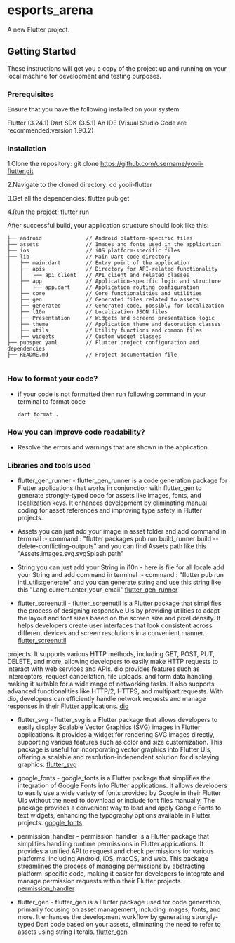 # esports_arena

A new Flutter project.

## Getting Started

These instructions will get you a copy of the project up and running on your local machine for development and testing purposes.

### Prerequisites

Ensure that you have the following installed on your system:

Flutter (3.24.1)
Dart SDK (3.5.1)
An IDE (Visual Studio Code are recommended:version 1.90.2) 

### Installation

1.Clone the repository:
    git clone https://github.com/username/yooii-flutter.git

2.Navigate to the cloned directory:
    cd yooii-flutter

3.Get all the dependencies:
    flutter pub get

4.Run the project:
    flutter run


After successful build, your application structure should look like this:

```
├── android              // Android platform-specific files
├── assets               // Images and fonts used in the application
├── ios                  // iOS platform-specific files
├── lib                  // Main Dart code directory
│   ├── main.dart        // Entry point of the application
│   ├── apis             // Directory for API-related functionality
│   │   ├── api_client   // API client and related classes
│   ├── app              // Application-specific logic and structure
│   │   ├── app.dart     // Application routing configuration
│   ├── core             // Core functionalities and utilities
│   ├── gen              // Generated files related to assets
│   ├── generated        // Generated code, possibly for localization
│   ├── l10n             // Localization JSON files
│   ├── Presentation     // Widgets and screens presentation logic        
│   ├── theme            // Application theme and decoration classes
│   ├── utils            // Utility functions and common files
│   ├── widgets          // Custom widget classes
├── pubspec.yaml         // Flutter project configuration and dependencies
├── README.md            // Project documentation file
 
```  

### How to format your code?

- if your code is not formatted then run following command in your terminal to format code
  ```
  dart format .
  ```

### How you can improve code readability?

- Resolve the errors and warnings that are shown in the application.


### Libraries and tools used

- flutter_gen_runner - flutter_gen_runner is a code generation package for Flutter applications that works in conjunction with flutter_gen to generate strongly-typed code for assets like images, fonts, and localization keys. It enhances development by eliminating manual coding for asset references and improving type safety in Flutter projects.

- Assets 
you can just add your image in asset folder and add command in terminal :- command : "flutter packages pub run build_runner build --delete-conflicting-outputs" and you can find Assets path like this "Assets.images.svg.svgSplash.path"

- String
you can just add your String in i10n - here is file for all locale  add your String and add command in terminal :- command : "flutter pub run intl_utils:generate" and you can generate string  and use this string like this "Lang.current.enter_your_email"
[flutter_gen_runner](https://pub.dev/packages/flutter_gen_runner)

- flutter_screenutil - flutter_screenutil is a Flutter package that simplifies the process of designing responsive UIs by providing utilities to adapt the layout and font sizes based on the screen size and pixel density. It helps developers create user interfaces that look consistent across different devices and screen resolutions in a convenient manner.
[flutter_screenutil](https://pub.dev/packages/flutter_screenutil)

projects. It supports various HTTP methods, including GET, POST, PUT, DELETE, and more, allowing developers to easily make HTTP requests to interact with web services and APIs. dio provides features such as interceptors, request cancellation, file uploads, and form data handling, making it suitable for a wide range of networking tasks. It also supports advanced functionalities like HTTP/2, HTTPS, and multipart requests. With dio, developers can efficiently handle network requests and manage responses in their Flutter applications.
[dio](https://pub.dev/packages/dio)

- flutter_svg - flutter_svg is a Flutter package that allows developers to easily display Scalable Vector Graphics (SVG) images in Flutter applications. It provides a widget for rendering SVG images directly, supporting various features such as color and size customization. This package is useful for incorporating vector graphics into Flutter UIs, offering a scalable and resolution-independent solution for displaying graphics.
[flutter_svg](https://pub.dev/packages/flutter_svg)

- google_fonts - google_fonts is a Flutter package that simplifies the integration of Google Fonts into Flutter applications. It allows developers to easily use a wide variety of fonts provided by Google in their Flutter UIs without the need to download or include font files manually. The package provides a convenient way to load and apply Google Fonts to text widgets, enhancing the typography options available in Flutter projects.
[google_fonts](https://pub.dev/packages/google_fonts)

- permission_handler - permission_handler is a Flutter package that simplifies handling runtime permissions in Flutter applications. It provides a unified API to request and check permissions for various platforms, including Android, iOS, macOS, and web. This package streamlines the process of managing permissions by abstracting platform-specific code, making it easier for developers to integrate and manage permission requests within their Flutter projects.
[permission_handler](https://pub.dev/packages/permission_handler)

- flutter_gen - flutter_gen is a Flutter package used for code generation, primarily focusing on asset management, including images, fonts, and more. It enhances the development workflow by generating strongly-typed Dart code based on your assets, eliminating the need to refer to assets using string literals.
[flutter_gen](https://pub.dev/packages/flutter_gen)